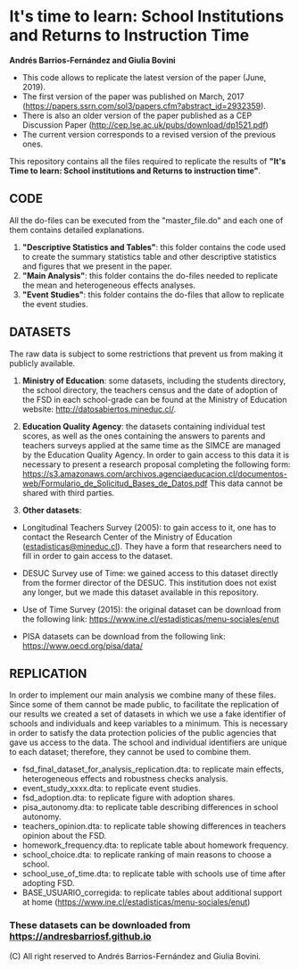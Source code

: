 # It's time to learn: School Institutions and Returns to Instruction Time
**Andrés Barrios-Fernández and Giulia Bovini**
- This code allows to replicate the latest version of the paper (June, 2019). 
- The first version of the paper was published on March, 2017 (https://papers.ssrn.com/sol3/papers.cfm?abstract_id=2932359). 
- There is also an older version of the paper published as a CEP Discussion Paper (http://cep.lse.ac.uk/pubs/download/dp1521.pdf)
- The current version corresponds to a revised version of the previous ones. 

This repository contains all the files required to replicate the results of **"It's Time to learn: School institutions and Returns to instruction time"**.  

## CODE 

All the do-files can be executed from the "master_file.do" and each one of them contains detailed explanations. 
1.  **"Descriptive Statistics and Tables"**: this folder contains the code used to create the summary statistics table and other descriptive statistics and figures that we present in the paper. 
2.  **"Main Analysis"**: this  folder contains the do-files needed to replicate the mean and heterogeneous effects analyses. 
3.  **"Event Studies"**: this folder contains the do-files that allow to replicate the event studies. 


## DATASETS 
The raw data is subject to some restrictions that prevent us from making it  publicly available.

1.  **Ministry of Education**: some datasets, including the students directory, the school directory, the teachers census and the date of adoption of the FSD in each school-grade can be found at the Ministry of Education website: http://datosabiertos.mineduc.cl/. 

2. **Education Quality Agency**: the datasets containing individual test scores, as well as the ones containing the answers to parents and teachers surveys applied at the same time as the SIMCE are managed by the Education Quality Agency. In order to gain access to this data it is necessary to present a research  proposal completing the following form:
https://s3.amazonaws.com/archivos.agenciaeducacion.cl/documentos-web/Formulario_de_Solicitud_Bases_de_Datos.pdf
This data cannot be shared with third parties.

3. **Other datasets**:
- Longitudinal Teachers Survey (2005): to gain access to it, one has to contact the Research Center of the Ministry of Education (estadisticas@mineduc.cl). They have a form that researchers need to fill in order to gain access to the dataset. 

- DESUC Survey use of Time: we gained access to this dataset directly from the former director of the DESUC. This institution does not exist any longer, but we made this dataset available in this repository.

- Use of Time Survey (2015): the original dataset can be download from the following link: https://www.ine.cl/estadisticas/menu-sociales/enut

- PISA datasets can be download from the following link: https://www.oecd.org/pisa/data/

## REPLICATION
In order to implement our main analysis we combine many of these files. Since some of them cannot be made public, to facilitate the replication of our results we created a set of datasets in which we use a fake identifier of schools and individuals and keep variables to a minimum. This is necessary in order to satisfy the data protection policies of the public agencies that gave us access to the data. The school and individual identifiers are unique to each dataset; therefore, they cannot be used to combine them.

- fsd_final_dataset_for_analysis_replication.dta: to replicate main effects, heterogeneous effects and robustness checks analysis.
- event_study_xxxx.dta: to replicate event studies.
- fsd_adoption.dta: to replicate figure with adoption shares.
- pisa_autonomy.dta: to replicate table describing differences in school autonomy.
- teachers_opinion.dta: to replicate table showing differences in teachers opinion about the FSD.
- homework_frequency.dta: to replicate table about homework frequency.
- school_choice.dta: to replicate ranking of main reasons to choose a school.
- school_use_of_time.dta: to replicate table with schools use of time after adopting FSD.
- BASE_USUARIO_corregida: to replicate tables about additional support at home (https://www.ine.cl/estadisticas/menu-sociales/enut)

### These datasets can be downloaded from https://andresbarriosf.github.io

(C) All right reserved to Andrés Barrios-Fernández and Giulia Bovini.
